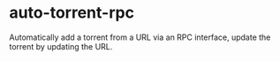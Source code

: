 # auto-torrent-rpc
Automatically add a torrent from a URL via an RPC interface, update the torrent by updating the URL.
